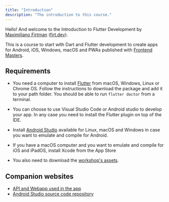```yaml
---
title: "Introduction"
description: "The introduction to this course."
---
```


Hello! And welcome to the Introduction to Flutter Development by [Maximiliano Firtman][twitter] ([firt.dev](https://firt.dev)).

This is a course to start with Dart and Flutter development to create apps for Android, iOS, Windows, macOS and PWAs published with [Frontend Masters][fem].

## Requirements

* You need a computer to install [Flutter](https://docs.flutter.dev/get-started/install) from macOS, Windows, Linux or Chrome OS. Follow the instructions to download the package and add it to your path folder. You should be able to run `flutter doctor` from a terminal.
* You can choose to use Visual Studio Code or Android studio to develop your app. In any case you need to install the Flutter plugin on top of the IDE.
* Install [Android Studio](https://developer.android.com/studio) available for Linux, macOS and Windows in case you want to emulate and compile for Android.
* If you have a macOS computer and you want to emulate and compile for iOS and iPadOS, install Xcode from the App Store

* You also need to download the [workshop's assets](/intro-flutter/assets.zip).

## Companion websites

* [API and Webapp used in the app](https://firtman.github.io/coffeemasters/)
* [Android Studio source code repository](https://github.com/firtman/coffeemaster-flutter)

[twitter]: https://twitter.com/firt
[fem]: https://www.frontendmasters.com
